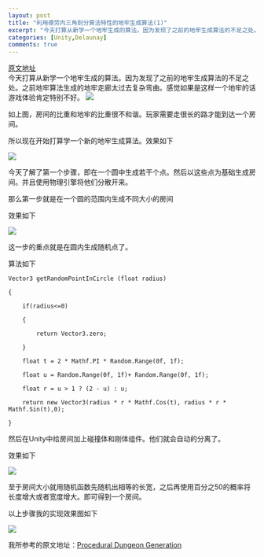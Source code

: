 ```yaml
---
layout: post
title: "利用德劳内三角剖分算法特性的地牢生成算法(1)"
excerpt: "今天打算从新学一个地牢生成的算法。因为发现了之前的地牢生成算法的不足之处。之前地牢算法生成的地牢走廊太过去复杂弯曲。感觉如果是这样一个地牢的话游戏体验肯定特别不好。"
categories: [Unity,Delaunay]
comments: true
---
```

[原文地址](https://github.com/adonaac/blog/issues/7)  
今天打算从新学一个地牢生成的算法。因为发现了之前的地牢生成算法的不足之处。之前地牢算法生成的地牢走廊太过去复杂弯曲。感觉如果是这样一个地牢的话游戏体验肯定特别不好。
![](http://imglf1.ph.126.net/M2O5sEuqcwtn99SY_8durw==/4930597167141414793.png)

如上图，房间的比重和地牢的比重很不和谐。玩家需要走很长的路才能到达一个房间。

所以现在开始打算学一个新的地牢生成算法。效果如下

![](https://github.com/adonaac/blog/raw/master/images/tkd1.gif)

今天了解了第一个步骤，即在一个圆中生成若干个点。然后以这些点为基础生成房间。并且使用物理引擎将他们分散开来。

那么第一步就是在一个圆的范围内生成不同大小的房间

效果如下

![](https://github.com/adonaac/blog/raw/master/images/tkdb1.gif)

这一步的重点就是在圆内生成随机点了。

算法如下

    Vector3 getRandomPointInCircle (float radius)

    {

        if(radius<=0)

        {

            return Vector3.zero;

        }

        float t = 2 * Mathf.PI * Random.Range(0f, 1f);

        float u = Random.Range(0f, 1f)+ Random.Range(0f, 1f);

        float r = u > 1 ? (2 - u) : u;

        return new Vector3(radius * r * Mathf.Cos(t), radius * r * Mathf.Sin(t),0);

    }

然后在Unity中给房间加上碰撞体和刚体组件。他们就会自动的分离了。

效果如下

![](https://github.com/adonaac/blog/raw/master/images/tkdb2.gif)

至于房间大小就用随机函数先随机出相等的长宽，之后再使用百分之50的概率将长度增大或者宽度增大。即可得到一个房间。

以上步骤我的实现效果图如下

![](http://imglf2.ph.126.net/xTOzvzdOxXef1fVONpv7ew==/2873859512316784577.png)

我所参考的原文地址：[Procedural Dungeon Generation](https://github.com/adonaac/blog/issues/7)
